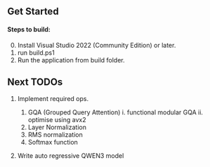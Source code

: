 ## Get Started
#### Steps to build: 
0. Install Visual Studio 2022 (Community Edition) or later.
1. run build.ps1
2. Run the application from build folder.

## Next TODOs
1. Implement required ops.

    1. GQA (Grouped Query Attention)
        i. functional modular GQA 
        ii. optimise using avx2
    2. Layer Normalization
    3. RMS normalization
    4. Softmax function
2. Write auto regressive QWEN3 model